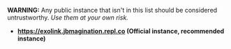 **WARNING:** Any public instance that isn't in this list should be considered untrustworthy. *Use them at your own risk.*

* **https://exolink.jbmagination.repl.co (Official instance, recommended instance)**
<!-- * https://exolink.glitch.me (Official instance) | Won't be on the list until I can get it working -->
